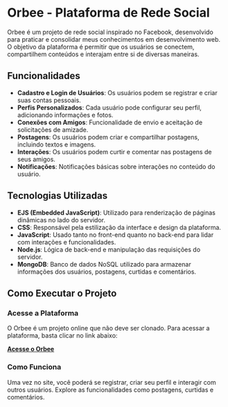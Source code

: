 # Orbee - Plataforma de Rede Social

Orbee é um projeto de rede social inspirado no Facebook, desenvolvido para praticar e consolidar meus conhecimentos em desenvolvimento web. O objetivo da plataforma é permitir que os usuários se conectem, compartilhem conteúdos e interajam entre si de diversas maneiras.

## Funcionalidades

- **Cadastro e Login de Usuários**: Os usuários podem se registrar e criar suas contas pessoais.
- **Perfis Personalizados**: Cada usuário pode configurar seu perfil, adicionando informações e fotos.
- **Conexões com Amigos**: Funcionalidade de envio e aceitação de solicitações de amizade.
- **Postagens**: Os usuários podem criar e compartilhar postagens, incluindo textos e imagens.
- **Interações**: Os usuários podem curtir e comentar nas postagens de seus amigos.
- **Notificações**: Notificações básicas sobre interações no conteúdo do usuário.

## Tecnologias Utilizadas

- **EJS (Embedded JavaScript)**: Utilizado para renderização de páginas dinâmicas no lado do servidor.
- **CSS**: Responsável pela estilização da interface e design da plataforma.
- **JavaScript**: Usado tanto no front-end quanto no back-end para lidar com interações e funcionalidades.
- **Node.js**: Lógica de back-end e manipulação das requisições do servidor.
- **MongoDB**: Banco de dados NoSQL utilizado para armazenar informações dos usuários, postagens, curtidas e comentários.

## Como Executar o Projeto

### Acesse a Plataforma

O Orbee é um projeto online que não deve ser clonado. Para acessar a plataforma, basta clicar no link abaixo:

[**Acesse o Orbee**](https://projeto-rede-social-psi.vercel.app/)

### Como Funciona

Uma vez no site, você poderá se registrar, criar seu perfil e interagir com outros usuários. Explore as funcionalidades como postagens, curtidas e comentários.

